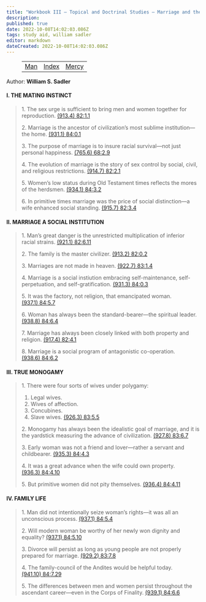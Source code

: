 ```yaml
---
title: "Workbook III — Topical and Doctrinal Studies — Marriage and the Home"
description: 
published: true
date: 2022-10-08T14:02:03.086Z
tags: study aid, william sadler
editor: markdown
dateCreated: 2022-10-08T14:02:03.086Z
---
```


<figure class="table chapter-navigator">
	<table>
		<tbody>
		<tr>
			<td><a href="/en/William_S_Sadler/Workbook_3_Topical_and_Doctrinal_Studies/Man">Man</a></td>
			<td><a href="/en/William_S_Sadler/Workbook_3_Topical_and_Doctrinal_Studies/Index">Index</a></td>
			<td><a href="/en/William_S_Sadler/Workbook_3_Topical_and_Doctrinal_Studies/Mercy">Mercy</a></td>
		</tr>
		</tbody>
	</table>
</figure>

Author: **William S. Sadler**

#### I. THE MATING INSTINCT

> 1\. The sex urge is sufficient to bring men and women together for reproduction. [(913.4) 82:1.1](https://www.urantia.org/urantia-book-standardized/paper-82-evolution-marriage#U82_1_1)
> 
> 2\. Marriage is the ancestor of civilization’s most sublime institution—the home. [(931.1) 84:0.1](https://www.urantia.org/urantia-book-standardized/paper-84-marriage-and-family-life#U84_0_1)
> 
> 3\. The purpose of marriage is to insure racial survival—not just personal happiness. [(765.6) 68:2.9](https://www.urantia.org/urantia-book-standardized/paper-68-dawn-civilization#U68_2_9)
> 
> 4\. The evolution of marriage is the story of sex control by social, civil, and religious restrictions. [(914.7) 82:2.1](https://www.urantia.org/urantia-book-standardized/paper-82-evolution-marriage#U82_2_1)
> 
> 5\. Women’s low status during Old Testament times reflects the mores of the herdsmen. [(934.1) 84:3.2](https://www.urantia.org/urantia-book-standardized/paper-84-marriage-and-family-life#U84_3_2)
> 
> 6\. In primitive times marriage was the price of social distinction—a wife enhanced social standing. [(915.7) 82:3.4](https://www.urantia.org/urantia-book-standardized/paper-82-evolution-marriage#U82_3_4)

#### II. MARRIAGE A SOCIAL INSTITUTION

> 1\. Man’s great danger is the unrestricted multiplication of inferior racial strains. [(921.1) 82:6.11](https://www.urantia.org/urantia-book-standardized/paper-82-evolution-marriage#U82_6_11)
> 
> 2\. The family is the master civilizer. [(913.2) 82:0.2](https://www.urantia.org/urantia-book-standardized/paper-82-evolution-marriage#U82_0_2)
> 
> 3\. Marriages are not made in heaven. [(922.7) 83:1.4](https://www.urantia.org/urantia-book-standardized/paper-83-marriage-institution#U83_1_4)
> 
> 4\. Marriage is a social instiution embracing self-maintenance, self-perpetuation, and self-gratification. [(931.3) 84:0.3](https://www.urantia.org/urantia-book-standardized/paper-84-marriage-and-family-life#U84_0_3)
> 
> 5\. It was the factory, not religion, that emancipated woman. [(937.1) 84:5.7](https://www.urantia.org/urantia-book-standardized/paper-84-marriage-and-family-life#U84_5_7)
> 
> 6\. Woman has always been the standard-bearer—the spiritual leader. [(938.8) 84:6.4](https://www.urantia.org/urantia-book-standardized/paper-84-marriage-and-family-life#U84_6_4)
> 
> 7\. Marriage has always been closely linked with both property and religion. [(917.4) 82:4.1](https://www.urantia.org/urantia-book-standardized/paper-82-evolution-marriage#U82_4_1)
> 
> 8\. Marriage is a social program of antagonistic co-operation. [(938.6) 84:6.2](https://www.urantia.org/urantia-book-standardized/paper-84-marriage-and-family-life#U84_6_2)

#### III. TRUE MONOGAMY

> 1\. There were four sorts of wives under polygamy:
> 
> 1. Legal wives.
> 2. Wives of affection.
> 3. Concubines.
> 4. Slave wives. [(926.3) 83:5.5](https://www.urantia.org/urantia-book-standardized/paper-83-marriage-institution#U83_5_5)
> 
> 2\. Monogamy has always been the idealistic goal of marriage, and it is the yardstick measuring the advance of civilization. [(927.8) 83:6.7](https://www.urantia.org/urantia-book-standardized/paper-83-marriage-institution#U83_6_7)
> 
> 3\. Early woman was not a friend and lover—rather a servant and childbearer. [(935.3) 84:4.3](https://www.urantia.org/urantia-book-standardized/paper-84-marriage-and-family-life#U84_4_3)
> 
> 4\. It was a great advance when the wife could own property. [(936.3) 84:4.10](https://www.urantia.org/urantia-book-standardized/paper-84-marriage-and-family-life#U84_4_10)
> 
> 5\. But primitive women did not pity themselves. [(936.4) 84:4.11](https://www.urantia.org/urantia-book-standardized/paper-84-marriage-and-family-life#U84_4_11)

#### IV. FAMILY LIFE

> 1\. Man did not intentionally seize woman’s rights—it was all an unconscious process. [(937.1) 84:5.4](https://www.urantia.org/urantia-book-standardized/paper-84-marriage-and-family-life#U84_5_4)
> 
> 2\. Will modern woman be worthy of her newly won dignity and equality? [(937.1) 84:5.10](https://www.urantia.org/urantia-book-standardized/paper-84-marriage-and-family-life#U84_5_10)
> 
> 3\. Divorce will persist as long as young people are not properly prepared for marriage. [(929.2) 83:7.8](https://www.urantia.org/urantia-book-standardized/paper-83-marriage-institution#U83_7_8)
> 
> 4\. The family-council of the Andites would be helpful today. [(941.10) 84:7.29](https://www.urantia.org/urantia-book-standardized/paper-84-marriage-and-family-life#U84_7_29)
> 
> 5\. The differences between men and women persist throughout the ascendant career—even in the Corps of Finality. [(939.1) 84:6.6](https://www.urantia.org/urantia-book-standardized/paper-84-marriage-and-family-life#U84_6_6)